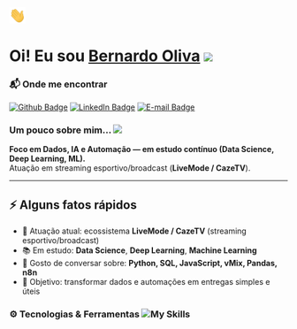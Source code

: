 <img width="30px" margin="0px" src="https://raw.githubusercontent.com/ABSphreak/ABSphreak/master/gifs/Hi.gif">
<h1>Oi! Eu sou <a href="https://github.com/bernaoliva">Bernardo Oliva</a> <img height="30px" src="https://emojis.slackmojis.com/emojis/images/1531849430/4246/blob-sunglasses.gif?1531849430"></h1>

### 📬 Onde me encontrar
[![Github Badge](https://img.shields.io/badge/-GitHub-181717?style=flat-square&logo=github&logoColor=white&link=https://github.com/bernaoliva)](https://github.com/bernaoliva)
[![LinkedIn Badge](https://img.shields.io/badge/-LinkedIn-0A66C2?style=flat-square&logo=LinkedIn&logoColor=white&link=https://www.linkedin.com/in/SEU-LINK)](https://www.linkedin.com/in/bernardo-oliva)
[![E-mail Badge](https://img.shields.io/badge/-Email-d14836?style=flat-square&logo=gmail&logoColor=white&link=mailto:SEU-EMAIL)](mailto:boliva@hotmail.com)

### Um pouco sobre mim...  <img src="https://media.giphy.com/media/VgCDAzcKvsR6OM0uWg/giphy.gif" width="50">
**Foco em Dados, IA e Automação — em estudo contínuo (Data Science, Deep Learning, ML).**  
Atuação em streaming esportivo/broadcast (**LiveMode / CazeTV**).

---

## ⚡️ Alguns fatos rápidos

- 🔭 Atuação atual: ecossistema **LiveMode / CazeTV** (streaming esportivo/broadcast)
- 📚 Em estudo: **Data Science**, **Deep Learning**, **Machine Learning**
- 💬 Gosto de conversar sobre: **Python, SQL, JavaScript, vMix, Pandas, n8n**
- 🎯 Objetivo: transformar dados e automações em entregas simples e úteis

### ⚙️ Tecnologias & Ferramentas ![My Skills](https://go-skill-icons.vercel.app/api/icons?i=python,js,html,n8n,mysql,aws,matplotlib,pandas)


